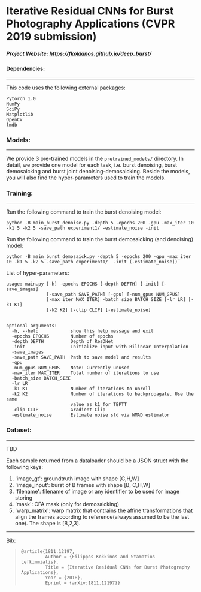 # Iterative Residual CNNs for Burst Photography Applications (CVPR 2019 submission)

##### Project Website: https://fkokkinos.github.io/deep_burst/

#### Dependencies:

---
This code uses the following external packages:

    Pytorch 1.0
    NumPy
    SciPy
    Matplotlib
    OpenCV
    lmdb

### Models:

---
We provide 3 pre-trained models in the `pretrained_models/` directory. In detail, we provide one model for each task, i.e. burst denoising, burst demosaicking and burst joint denoising-demosaicking.
Beside the models, you will also find the hyper-parameters used to train the models.

### Training:

---
Run the following command to train the  burst denoising model:
```shell
python -B main_burst_denoise.py -depth 5 -epochs 200 -gpu -max_iter 10 -k1 5 -k2 5 -save_path experiment1/ -estimate_noise -init
```
Run the following command to train the burst demosaicking (and denoising) model:
```shell
python -B main_burst_demosaick.py -depth 5 -epochs 200 -gpu -max_iter 10 -k1 5 -k2 5 -save_path experiment1/  -init (-estimate_noise])
```

List of hyper-parameters:
```shell
usage: main.py [-h] -epochs EPOCHS [-depth DEPTH] [-init] [-save_images]
               [-save_path SAVE_PATH] [-gpu] [-num_gpus NUM_GPUS]
               [-max_iter MAX_ITER] -batch_size BATCH_SIZE [-lr LR] [-k1 K1]
               [-k2 K2] [-clip CLIP] [-estimate_noise]


optional arguments:
  -h, --help            show this help message and exit
  -epochs EPOCHS        Number of epochs
  -depth DEPTH          Depth of ResDNet
  -init                 Initialize input with Bilinear Interpolation
  -save_images
  -save_path SAVE_PATH  Path to save model and results
  -gpu
  -num_gpus NUM_GPUS    Note: Currently unused
  -max_iter MAX_ITER    Total number of iterations to use
  -batch_size BATCH_SIZE
  -lr LR
  -k1 K1                Number of iterations to unroll
  -k2 K2                Number of iterations to backpropagate. Use the same
                        value as k1 for TBPTT
  -clip CLIP            Gradient Clip
  -estimate_noise       Estimate noise std via WMAD estimator
```

### Dataset:

---
TBD

Each sample returned from a dataloader should be a JSON struct with the following keys:
1. 'image_gt': groundtruth image with shape [C,H,W]
2. 'image_input': burst of B frames with shape [B, C,H,W]
3. 'filename': filename of image or any identifier to be used for image storing
4. 'mask': CFA mask (only for demosaicking)
5. 'warp_matrix': warp matrix that contrains the affine transformations that align the frames according to reference(always assumed to be the last one). The shape is [B,2,3].

---
Bib:
>     @article{1811.12197,
>              Author = {Filippos Kokkinos and Stamatios Lefkimmiatis},
>              Title = {Iterative Residual CNNs for Burst Photography Applications},
>              Year = {2018},
>              Eprint = {arXiv:1811.12197}}

